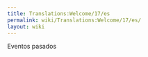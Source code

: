 ```yaml
---
title: Translations:Welcome/17/es
permalink: wiki/Translations:Welcome/17/es/
layout: wiki
---
```


Eventos pasados
